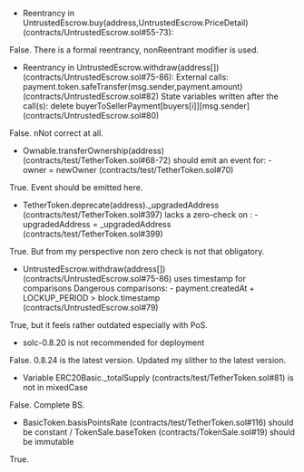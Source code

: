 -   Reentrancy in UntrustedEscrow.buy(address,UntrustedEscrow.PriceDetail) (contracts/UntrustedEscrow.sol#55-73):

False. There is a formal reentrancy, nonReentrant modifier is used.

-   Reentrancy in UntrustedEscrow.withdraw(address[]) (contracts/UntrustedEscrow.sol#75-86):
    External calls:
    payment.token.safeTransfer(msg.sender,payment.amount) (contracts/UntrustedEscrow.sol#82)
    State variables written after the call(s):
    delete buyerToSellerPayment[buyers[i]][msg.sender] (contracts/UntrustedEscrow.sol#80)

False. nNot correct at all.

-   Ownable.transferOwnership(address) (contracts/test/TetherToken.sol#68-72) should emit an event for: - owner = newOwner (contracts/test/TetherToken.sol#70)

True. Event should be emitted here.

-   TetherToken.deprecate(address).\_upgradedAddress (contracts/test/TetherToken.sol#397) lacks a zero-check on : - upgradedAddress = \_upgradedAddress (contracts/test/TetherToken.sol#399)

True. But from my perspective non zero check is not that obligatory.

-   UntrustedEscrow.withdraw(address[]) (contracts/UntrustedEscrow.sol#75-86) uses timestamp for comparisons
    Dangerous comparisons: - payment.createdAt + LOCKUP_PERIOD > block.timestamp (contracts/UntrustedEscrow.sol#79)

True, but it feels rather outdated especially with PoS.

-   solc-0.8.20 is not recommended for deployment

False. 0.8.24 is the latest version. Updated my slither to the latest version.

-   Variable ERC20Basic.\_totalSupply (contracts/test/TetherToken.sol#81) is not in mixedCase

False. Complete BS.

-   BasicToken.basisPointsRate (contracts/test/TetherToken.sol#116) should be constant / TokenSale.baseToken (contracts/TokenSale.sol#19) should be immutable

True.
